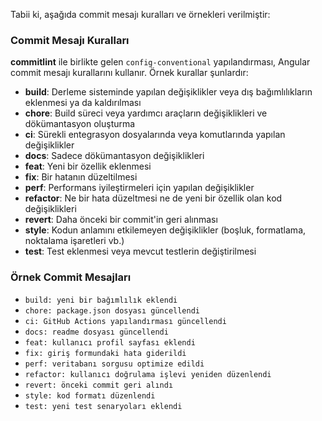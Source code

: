 Tabii ki, aşağıda commit mesajı kuralları ve örnekleri verilmiştir:

### Commit Mesajı Kuralları

**commitlint** ile birlikte gelen `config-conventional` yapılandırması, Angular commit mesajı kurallarını kullanır. Örnek kurallar şunlardır:

- **build**: Derleme sisteminde yapılan değişiklikler veya dış bağımlılıkların eklenmesi ya da kaldırılması
- **chore**: Build süreci veya yardımcı araçların değişiklikleri ve dökümantasyon oluşturma
- **ci**: Sürekli entegrasyon dosyalarında veya komutlarında yapılan değişiklikler
- **docs**: Sadece dökümantasyon değişiklikleri
- **feat**: Yeni bir özellik eklenmesi
- **fix**: Bir hatanın düzeltilmesi
- **perf**: Performans iyileştirmeleri için yapılan değişiklikler
- **refactor**: Ne bir hata düzeltmesi ne de yeni bir özellik olan kod değişiklikleri
- **revert**: Daha önceki bir commit'in geri alınması
- **style**: Kodun anlamını etkilemeyen değişiklikler (boşluk, formatlama, noktalama işaretleri vb.)
- **test**: Test eklenmesi veya mevcut testlerin değiştirilmesi

### Örnek Commit Mesajları

- `build: yeni bir bağımlılık eklendi`
- `chore: package.json dosyası güncellendi`
- `ci: GitHub Actions yapılandırması güncellendi`
- `docs: readme dosyası güncellendi`
- `feat: kullanıcı profil sayfası eklendi`
- `fix: giriş formundaki hata giderildi`
- `perf: veritabanı sorgusu optimize edildi`
- `refactor: kullanıcı doğrulama işlevi yeniden düzenlendi`
- `revert: önceki commit geri alındı`
- `style: kod formatı düzenlendi`
- `test: yeni test senaryoları eklendi`
